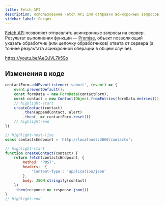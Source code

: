 ```yaml
---
title: Fetch API
description: Использование Fetch API для отправки асинхронных запросов
sidebar_label: Лекция
---
```


[Fetch API](https://learn.javascript.ru/fetch) позволяет отправлять асинхронные запросы на сервер. Результат выполнения функции — [Promise](https://learn.javascript.ru/promise), объект позволяющий указать обработчик (или цепочку обработчиков) ответа от сервера (а точнее результата асинхронной операции в общем случае). 

https://youtu.be/AeQJVL7k59o

## Изменения в коде

```javascript title="contacts.js"
contactForm.addEventListener('submit', (event) => {
    event.preventDefault();
    const formData = new FormData(contactForm);
    const contact = new Contact(Object.fromEntries(formData.entries()));
    // highlight-start
    createContact(contact)
        .then(appendContact, alert)
        .then(_ => contactForm.reset())
    // highlight-end
})

// highlight-next-line
const contactsEndpoint = 'http://localhost:3000/contacts';

// highlight-start
function createContact(contact) {
    return fetch(contactsEndpoint, {
        method: 'POST', 
        headers:  {
            'Content-Type': 'application/json'
        },
        body: JSON.stringify(contact)
    })
    .then(response => response.json())
}
// highlight-end

```

